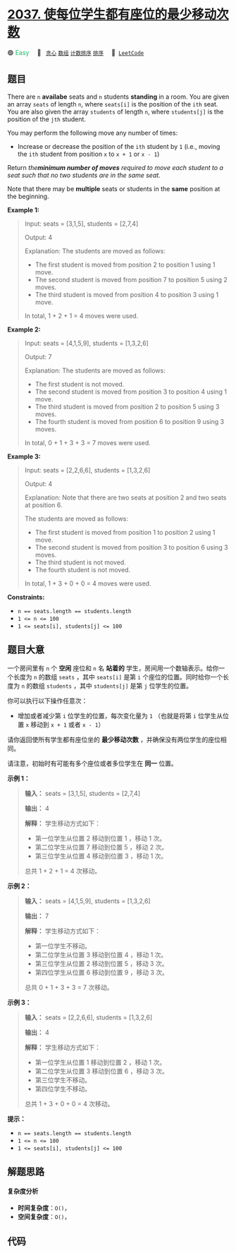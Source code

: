 # [2037. 使每位学生都有座位的最少移动次数](https://leetcode.com/problems/minimum-number-of-moves-to-seat-everyone)

🟢 <font color=#15bd66>Easy</font>&emsp; 🔖&ensp; [`贪心`](/outline/tag/greedy.md) [`数组`](/outline/tag/array.md) [`计数排序`](/outline/tag/counting-sort.md) [`排序`](/outline/tag/sorting.md)&emsp; 🔗&ensp;[`LeetCode`](https://leetcode.com/problems/minimum-number-of-moves-to-seat-everyone)

## 题目

There are `n` **availabe** seats and `n` students **standing** in a room. You
are given an array `seats` of length `n`, where `seats[i]` is the position of
the `ith` seat. You are also given the array `students` of length `n`, where
`students[j]` is the position of the `jth` student.

You may perform the following move any number of times:

  * Increase or decrease the position of the `ith` student by `1` (i.e., moving the `ith` student from position `x` to `x + 1` or `x - 1`)

Return _the**minimum number of moves** required to move each student to a
seat_ _such that no two students are in the same seat._

Note that there may be **multiple** seats or students in the **same** position
at the beginning.



**Example 1:**

> Input: seats = [3,1,5], students = [2,7,4]
> 
> Output: 4
> 
> Explanation: The students are moved as follows:
> - The first student is moved from position 2 to position 1 using 1 move.
> - The second student is moved from position 7 to position 5 using 2 moves.
> - The third student is moved from position 4 to position 3 using 1 move.
> 
> In total, 1 + 2 + 1 = 4 moves were used.

**Example 2:**

> Input: seats = [4,1,5,9], students = [1,3,2,6]
> 
> Output: 7
> 
> Explanation: The students are moved as follows:
> - The first student is not moved.
> - The second student is moved from position 3 to position 4 using 1 move.
> - The third student is moved from position 2 to position 5 using 3 moves.
> - The fourth student is moved from position 6 to position 9 using 3 moves.
> 
> In total, 0 + 1 + 3 + 3 = 7 moves were used.

**Example 3:**

> Input: seats = [2,2,6,6], students = [1,3,2,6]
> 
> Output: 4
> 
> Explanation: Note that there are two seats at position 2 and two seats at position 6.
> 
> The students are moved as follows:
> - The first student is moved from position 1 to position 2 using 1 move.
> - The second student is moved from position 3 to position 6 using 3 moves.
> - The third student is not moved.
> - The fourth student is not moved.
> 
> In total, 1 + 3 + 0 + 0 = 4 moves were used.

**Constraints:**

  * `n == seats.length == students.length`
  * `1 <= n <= 100`
  * `1 <= seats[i], students[j] <= 100`


## 题目大意

一个房间里有 `n` 个 **空闲** 座位和 `n` 名 **站着的**  学生，房间用一个数轴表示。给你一个长度为 `n` 的数组 `seats`
，其中 `seats[i]` 是第 `i` 个座位的位置。同时给你一个长度为 `n` 的数组 `students` ，其中 `students[j]` 是第
`j` 位学生的位置。

你可以执行以下操作任意次：

  * 增加或者减少第 `i` 位学生的位置，每次变化量为 `1` （也就是将第 `i` 位学生从位置 `x` 移动到 `x + 1` 或者 `x - 1`）

请你返回使所有学生都有座位坐的 **最少移动次数**  ，并确保没有两位学生的座位相同。

请注意，初始时有可能有多个座位或者多位学生在 **同一**  位置。



**示例 1：**

> 
> 
> 
> 
> 
> **输入：** seats = [3,1,5], students = [2,7,4]
> 
> **输出：** 4
> 
> **解释：** 学生移动方式如下：
> - 第一位学生从位置 2 移动到位置 1 ，移动 1 次。
> - 第二位学生从位置 7 移动到位置 5 ，移动 2 次。
> - 第三位学生从位置 4 移动到位置 3 ，移动 1 次。
> 
> 总共 1 + 2 + 1 = 4 次移动。
> 
> 

**示例 2：**

> 
> 
> 
> 
> 
> **输入：** seats = [4,1,5,9], students = [1,3,2,6]
> 
> **输出：** 7
> 
> **解释：** 学生移动方式如下：
> - 第一位学生不移动。
> - 第二位学生从位置 3 移动到位置 4 ，移动 1 次。
> - 第三位学生从位置 2 移动到位置 5 ，移动 3 次。
> - 第四位学生从位置 6 移动到位置 9 ，移动 3 次。
> 
> 总共 0 + 1 + 3 + 3 = 7 次移动。
> 
> 

**示例 3：**

> 
> 
> 
> 
> 
> **输入：** seats = [2,2,6,6], students = [1,3,2,6]
> 
> **输出：** 4
> 
> **解释：** 学生移动方式如下：
> - 第一位学生从位置 1 移动到位置 2 ，移动 1 次。
> - 第二位学生从位置 3 移动到位置 6 ，移动 3 次。
> - 第三位学生不移动。
> - 第四位学生不移动。
> 
> 总共 1 + 3 + 0 + 0 = 4 次移动。
> 
> 



**提示：**

  * `n == seats.length == students.length`
  * `1 <= n <= 100`
  * `1 <= seats[i], students[j] <= 100`


## 解题思路

#### 复杂度分析

- **时间复杂度**：`O()`，
- **空间复杂度**：`O()`，

## 代码

```javascript

```